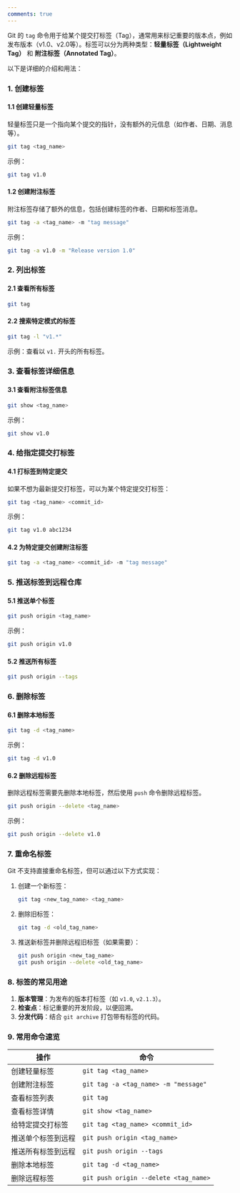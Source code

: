 ```yaml
---
comments: true
---
```


Git 的 `tag` 命令用于给某个提交打标签（Tag），通常用来标记重要的版本点，例如发布版本（v1.0、v2.0等）。标签可以分为两种类型：**轻量标签（Lightweight Tag）** 和 **附注标签（Annotated Tag）**。

以下是详细的介绍和用法：

### 1. 创建标签

#### 1.1 创建轻量标签
轻量标签只是一个指向某个提交的指针，没有额外的元信息（如作者、日期、消息等）。

```bash
git tag <tag_name>
```
示例：
```bash
git tag v1.0
```

#### 1.2 创建附注标签
附注标签存储了额外的信息，包括创建标签的作者、日期和标签消息。

```bash
git tag -a <tag_name> -m "tag message"
```
示例：
```bash
git tag -a v1.0 -m "Release version 1.0"
```

### 2. 列出标签

#### 2.1 查看所有标签
```bash
git tag
```

#### 2.2 搜索特定模式的标签
```bash
git tag -l "v1.*"
```
示例：查看以 `v1.` 开头的所有标签。

### 3. 查看标签详细信息

#### 3.1 查看附注标签信息
```bash
git show <tag_name>
```
示例：
```bash
git show v1.0
```

### 4. 给指定提交打标签

#### 4.1 打标签到特定提交
如果不想为最新提交打标签，可以为某个特定提交打标签：
```bash
git tag <tag_name> <commit_id>
```
示例：
```bash
git tag v1.0 abc1234
```

#### 4.2 为特定提交创建附注标签
```bash
git tag -a <tag_name> <commit_id> -m "tag message"
```

### 5. 推送标签到远程仓库

#### 5.1 推送单个标签
```bash
git push origin <tag_name>
```
示例：
```bash
git push origin v1.0
```

#### 5.2 推送所有标签
```bash
git push origin --tags
```

### 6. 删除标签

#### 6.1 删除本地标签
```bash
git tag -d <tag_name>
```
示例：
```bash
git tag -d v1.0
```

#### 6.2 删除远程标签
删除远程标签需要先删除本地标签，然后使用 `push` 命令删除远程标签。
```bash
git push origin --delete <tag_name>
```
示例：
```bash
git push origin --delete v1.0
```

### 7. 重命名标签
Git 不支持直接重命名标签，但可以通过以下方式实现：
1. 创建一个新标签：
   ```bash
   git tag <new_tag_name> <tag_name>
   ```
2. 删除旧标签：
   ```bash
   git tag -d <old_tag_name>
   ```
3. 推送新标签并删除远程旧标签（如果需要）：
   ```bash
   git push origin <new_tag_name>
   git push origin --delete <old_tag_name>
   ```

### 8. 标签的常见用途
1. **版本管理**：为发布的版本打标签（如 `v1.0`, `v2.1.3`）。
2. **检查点**：标记重要的开发阶段，以便回溯。
3. **分发代码**：结合 `git archive` 打包带有标签的代码。

### 9. 常用命令速览
| 操作                      | 命令                                   |
|---------------------------|----------------------------------------|
| 创建轻量标签              | `git tag <tag_name>`                  |
| 创建附注标签              | `git tag -a <tag_name> -m "message"`  |
| 查看标签列表              | `git tag`                             |
| 查看标签详情              | `git show <tag_name>`                 |
| 给特定提交打标签          | `git tag <tag_name> <commit_id>`      |
| 推送单个标签到远程        | `git push origin <tag_name>`          |
| 推送所有标签到远程        | `git push origin --tags`              |
| 删除本地标签              | `git tag -d <tag_name>`               |
| 删除远程标签              | `git push origin --delete <tag_name>` |
